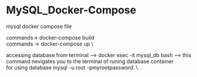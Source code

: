 # MySQL_Docker-Compose
mysql  docker compose file 


commands-> docker-compose build \
commands -> docker-compose up \ 

accessing database from terminal --> docker exec -it mysql_db bash --> this command nevigates you to the terminal of runing database container \
for using database mysql -u root -pmyrootpassword. \



